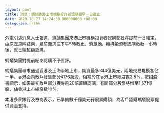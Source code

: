 ```yaml
---
layout: post
title: 消息：螞蟻香港上市機構投資者認購提早一日截止
date: 2020-10-27 14:24:30.000000000 +08:00
categories: rthk
---
```


外電引述消息人士報道，螞蟻集團來港上市機構投資者認購部份將提前一日結束，由原定周四結束，提前至周三下午5時截止。消息說，機構投資者認購啟動一小時後，就已經超額認購。

螞蟻集團對提前結束認購不予置評。

螞蟻集團尋求通過香港及上海兩地上市，集資最多344億美元，兩地交易規模各佔一半。香港面向散戶發售部分4176萬股，相當於在香港上市總股數2.5%。按招股書顯示，如果最初散戶部分獲得逾20倍超額認購，有關部分股票將增至1.671億股，佔香港上市總股數10%。

本港多家銀行及券商表示，已準備數千億美元孖展認購額，為客戶認購螞蟻股票提供資金支持。
